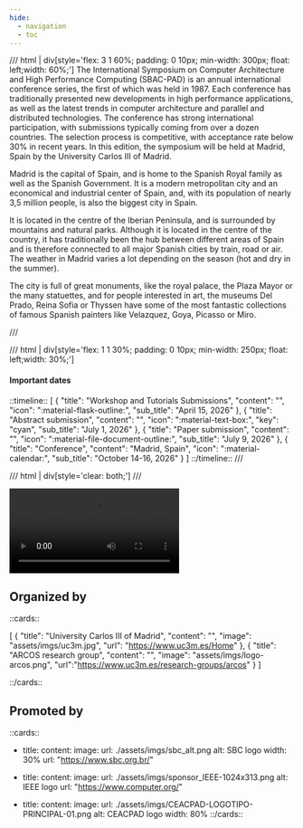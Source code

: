 ```yaml
---
hide:
  - navigation
  - toc
---
```


<!-- # SBAC-PAD 2026

<h2> 38th IEEE/SBC International Symposium on Computer Architecture and High Performance Computing </h2>

<h2> October 14-16, 2026 </h2> -->

/// html | div[style='flex: 3 1 60%; padding: 0 10px; min-width: 300px; float: left;width: 60%;']
The International Symposium on Computer Architecture and High Performance Computing (SBAC-PAD) is an annual international conference series, the first of which was held in 1987. Each conference has traditionally presented new developments in high performance applications, as well as the latest trends in computer architecture and parallel and distributed technologies. The conference has strong international participation, with submissions typically coming from over a dozen countries. The selection process is competitive, with acceptance rate below 30% in recent years. In this edition, the symposium will be held at Madrid, Spain by the University Carlos III of Madrid.

Madrid is the capital of Spain, and is home to the Spanish Royal family as well as the Spanish Government. It is a modern metropolitan city and an economical and industrial center of Spain, and, with its population of nearly 3,5 million people, is also the biggest city in Spain.


It is located in the centre of the Iberian Peninsula, and is surrounded by mountains and natural parks. Although it is located in the centre of the country, it has traditionally been the hub between different areas of Spain and is therefore connected to all major Spanish cities by train, road or air. The weather in Madrid varies a lot depending on the season (hot and dry in the summer).

The city is full of great monuments, like the royal palace, the Plaza Mayor or the many statuettes, and for people interested in art, the museums Del Prado, Reina Sofia or Thyssen have some of the most fantastic collections of famous Spanish painters like Velazquez, Goya, Picasso or Miro.

///


/// html | div[style='flex: 1 1 30%; padding: 0 10px; min-width: 250px; float: left;width: 30%;']
#### Important dates
::timeline::
[
    {
        "title": "Workshop and Tutorials Submissions",
        "content": "",
        "icon": ":material-flask-outline:",
        "sub_title": "April 15, 2026"
    },
    {
        "title": "Abstract submission",
        "content": "",
        "icon": ":material-text-box:",
        "key": "cyan",
        "sub_title": "July 1, 2026"
    },
    {
        "title": "Paper submission",
        "content": "",
        "icon": ":material-file-document-outline:",
        "sub_title": "July 9, 2026"
    },
    {
        "title": "Conference",
        "content": "Madrid, Spain",
        "icon": ":material-calendar:",
        "sub_title": "October 14-16, 2026"
    }
]
::/timeline::
///

/// html | div[style='clear: both;']
///



<video controls>
<source src="assets/videos/Madrid.mp4" type="video/mp4">
</video>

## Organized by

::cards::

[
  {
    "title": "University Carlos III of Madrid",
    "content": "",
    "image": "assets/imgs/uc3m.jpg",
    "url": "https://www.uc3m.es/Home"
  },
  {
    "title": "ARCOS research group",
    "content": "",
    "image": "assets/imgs/logo-arcos.png",
    "url":"https://www.uc3m.es/research-groups/arcos"
  }
]

::/cards::

## Promoted by

::cards:: 

- title: 
  content: 
  image:
    url: ./assets/imgs/sbc_alt.png
    alt: SBC logo
    width: 30%
  url: "https://www.sbc.org.br/"


- title: 
  content: 
  image:
    url: ./assets/imgs/sponsor_IEEE-1024x313.png
    alt: IEEE logo
  url: "https://www.computer.org/"

- title: 
  content: 
  image:
    url: ./assets/imgs/CEACPAD-LOGOTIPO-PRINCIPAL-01.png
    alt: CEACPAD logo
    width: 80%
::/cards::

